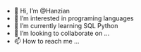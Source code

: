 - 👋 Hi, I’m @Hanzian
- 👀 I’m interested in programing languages
- 🌱 I’m currently learning SQL Python
- 💞️ I’m looking to collaborate on ...
- 📫 How to reach me ...

<!---
Hanzian/Hanzian is a ✨ special ✨ repository because its `README.md` (this file) appears on your GitHub profile.
You can click the Preview link to take a look at your changes.
--->
